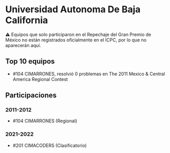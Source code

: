 # Universidad Autonoma De Baja California

:warning: Equipos que solo participaron en el Repechaje del Gran Premio de México no están registrados oficialmente en el ICPC, por lo que no aparecerán aquí.

## Top 10 equipos

- #104 CIMARRONES, resolvió 0 problemas en The 2011 Mexico & Central America Regional Contest

## Participaciones

### 2011-2012

- #104 CIMARRONES (Regional)

### 2021-2022

- #201 CIMACODERS (Clasificatorio)




